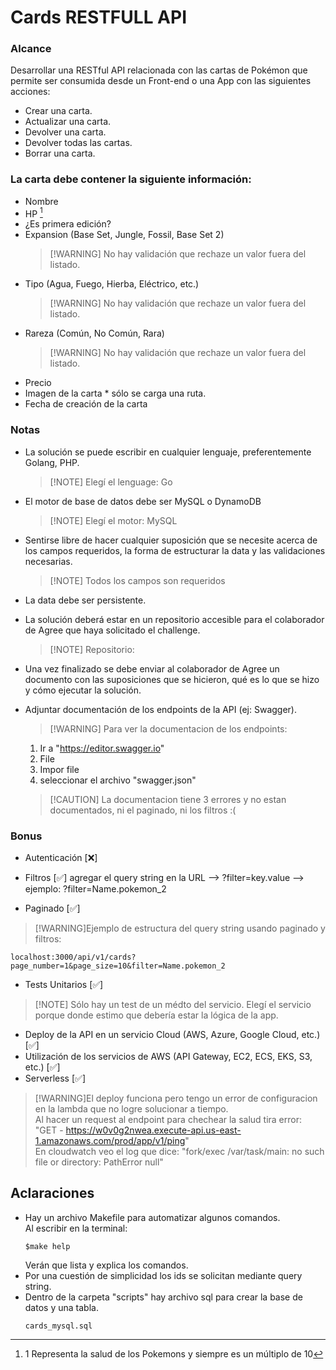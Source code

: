 # Cards RESTFULL API

### Alcance
Desarrollar una RESTful API relacionada con las cartas de Pokémon que permite ser
consumida desde un Front-end o una App con las siguientes acciones:
+ Crear una carta.
+ Actualizar una carta.
+ Devolver una carta.
+ Devolver todas las cartas.
+ Borrar una carta.

### La carta debe contener la siguiente información:
+ Nombre
+ HP [^1]
+ ¿Es primera edición?
+ Expansion (Base Set, Jungle, Fossil, Base Set 2)  
    > [!WARNING] No hay validación que rechaze un valor fuera del listado.
+ Tipo (Agua, Fuego, Hierba, Eléctrico, etc.)  
    > [!WARNING] No hay validación que rechaze un valor fuera del listado.
+ Rareza (Común, No Común, Rara)  
    > [!WARNING] No hay validación que rechaze un valor fuera del listado.
+ Precio
+ Imagen de la carta * sólo se carga una ruta.
+ Fecha de creación de la carta  

[^1]: 1 Representa la salud de los Pokemons y siempre es un múltiplo de 10

### Notas
+ La solución se puede escribir en cualquier lenguaje, preferentemente Golang, PHP.
    > [!NOTE] Elegí el lenguage: Go
+ El motor de base de datos debe ser MySQL o DynamoDB
    > [!NOTE] Elegí el motor: MySQL
+ Sentirse libre de hacer cualquier suposición que se necesite acerca de los campos
requeridos, la forma de estructurar la data y las validaciones necesarias.
    > [!NOTE] Todos los campos son requeridos
+ La data debe ser persistente.
+ La solución deberá estar en un repositorio accesible para el colaborador de Agree que
haya solicitado el challenge.
    > [!NOTE] Repositorio: 
+ Una vez finalizado se debe enviar al colaborador de Agree un documento con las
suposiciones que se hicieron, qué es lo que se hizo y cómo ejecutar la solución.
+ Adjuntar documentación de los endpoints de la API (ej: Swagger).  
    > [!WARNING] Para ver la documentacion de los endpoints:
    1) Ir a "https://editor.swagger.io"
    2) File
    3) Impor file
    4) seleccionar el archivo "swagger.json"
    
    > [!CAUTION] La documentacion tiene 3 errores y no estan documentados, ni el paginado, ni los filtros :(

### Bonus
+ Autenticación [❌]

+ Filtros [✅] agregar el query string en la URL --> ?filter=key.value --> ejemplo: ?filter=Name.pokemon_2
+ Paginado [✅]
> [!WARNING]Ejemplo de estructura del query string usando paginado y filtros:  
```
localhost:3000/api/v1/cards?page_number=1&page_size=10&filter=Name.pokemon_2
```

+ Tests Unitarios [✅]
> [!NOTE] Sólo hay un test de un médto del servicio. Elegí el servicio porque donde estimo que debería estar la lógica de la app.


+ Deploy de la API en un servicio Cloud (AWS, Azure, Google Cloud, etc.) [✅]
+ Utilización de los servicios de AWS (API Gateway, EC2, ECS, EKS, S3, etc.) [✅]
+ Serverless [✅]
> [!WARNING]El deploy funciona pero tengo un error de configuracion en la lambda que no logre solucionar a tiempo.  
Al hacer un request al endpoint para chechear la salud tira error:  
"GET - https://w0v0g2nwea.execute-api.us-east-1.amazonaws.com/prod/app/v1/ping"  
En cloudwatch veo el log que dice: "fork/exec /var/task/main: no such file or directory: PathError null"


## Aclaraciones
+ Hay un archivo Makefile para automatizar algunos comandos.  
    Al escribir en la terminal:
    ```
    $make help
    ```
    Verán que lista y explica los comandos.
+ Por una cuestión de simplicidad los ids se solicitan mediante query string.
+ Dentro de la carpeta "scripts" hay archivo sql para crear la base de datos y una tabla.  
    ```
    cards_mysql.sql
    ```